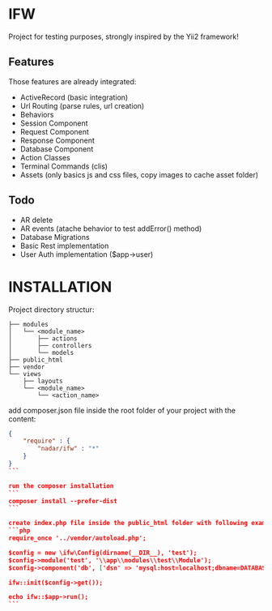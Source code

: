 IFW
====
Project for testing purposes, strongly inspired by the Yii2 framework!

Features
--------

Those features are already integrated:

- ActiveRecord (basic integration)
- Url Routing (parse rules, url creation)
- Behaviors
- Session Component
- Request Component
- Response Component
- Database Component
- Action Classes
- Terminal Commands (clis)
- Assets (only basics js and css files, copy images to cache asset folder)

Todo
----

- AR delete
- AR events (atache behavior to test addError() method)
- Database Migrations
- Basic Rest implementation
- User Auth implementation ($app->user)

INSTALLATION
============

Project directory structur:
```
├── modules
│   └── <module_name>
│       ├── actions
│       ├── controllers
│       └── models
├── public_html
├── vendor
└── views
    ├── layouts
    └── <module_name>
        └── <action_name>
```

add composer.json file inside the root folder of your project with the content:
````json
{
    "require" : {
        "nadar/ifw" : "*"
    }
}
```

run the composer installation
```
composer install --prefer-dist
```

create index.php file inside the public_html folder with following example content:
```php
require_once '../vendor/autoload.php';

$config = new \ifw\Config(dirname(__DIR__), 'test');
$config->module('test', '\\app\\modules\\test\\Module');
$config->component('db', ['dsn' => 'mysql:host=localhost;dbname=DATABASE', 'user' => 'USERNAME', 'password' => 'PASSWORD']);

ifw::init($config->get());

echo ifw::$app->run();
```
